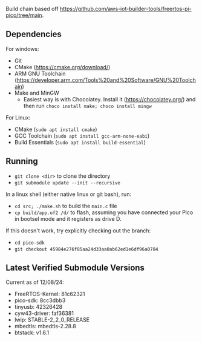 Build chain based off https://github.com/aws-iot-builder-tools/freertos-pi-pico/tree/main.

## Dependencies

For windows:
- Git
- CMake (https://cmake.org/download/)
- ARM GNU Toolchain (https://developer.arm.com/Tools%20and%20Software/GNU%20Toolchain)
- Make and MinGW
  - Easiest way is with Chocolatey. Install it (https://chocolatey.org/) and then run `choco install make; choco install mingw`

For Linux:
- CMake (`sudo apt install cmake`)
- GCC Toolchain (`sudo apt install gcc-arm-none-eabi`)
- Build Essentials (`sudo apt install build-essential`)

## Running

- `git clone <dir>` to clone the directory
- `git submodule update --init --recursive`

In a linux shell (either native linux or git bash), run:
- `cd src; ./make.sh` to build the `main.c` file
- `cp build/app.uf2 /d/` to flash, assuming you have connected your Pico in bootsel mode and it registers as drive D.

If this doesn't work, try explicitly checking out the branch:
- `cd pico-sdk`
- `git checkout 45984e276f85aa24d33aa0ab62ed1e6df96a0784`

## Latest Verified Submodule Versions
Current as of 12/08/24:
- FreeRTOS-Kernel: 81c62321
- pico-sdk: 8cc3dbb3
- tinyusb: 42326428
- cyw43-driver: faf36381
- lwip: STABLE-2_2_0_RELEASE
- mbedtls: mbedtls-2.28.8
- btstack: v1.6.1